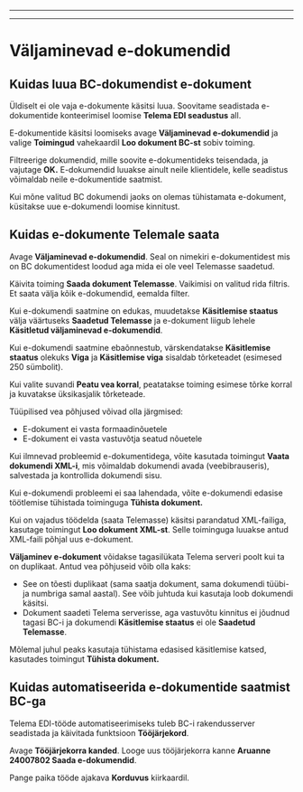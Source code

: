 
---
---
# Väljaminevad e-dokumendid

## Kuidas luua BC-dokumendist e-dokument 
Üldiselt ei ole vaja e-dokumente käsitsi luua. Soovitame seadistada e-dokumentide konteerimisel loomise **Telema EDI seadustus** all.

E-dokumentide käsitsi loomiseks avage **Väljaminevad e-dokumendid** ja valige **Toimingud** vahekaardil **Loo dokument BC-st** sobiv toiming.

Filtreerige dokumendid, mille soovite e-dokumentideks teisendada, ja vajutage **OK.** E-dokumendid luuakse ainult neile klientidele, kelle seadistus võimaldab neile e-dokumentide saatmist.

Kui mõne valitud BC dokumendi jaoks on olemas tühistamata e-dokument, küsitakse uue e-dokumendi loomise kinnitust.

## Kuidas e-dokumente Telemale saata
Avage  **Väljaminevad e-dokumendid**. Seal on nimekiri e-dokumentidest mis on BC dokumentidest loodud aga mida ei ole veel Telemasse saadetud.

Käivita toiming **Saada dokument Telemasse**. Vaikimisi on valitud rida filtris. Et saata välja kõik e-dokumendid, eemalda filter.

Kui e-dokumendi saatmine on edukas, muudetakse **Käsitlemise staatus** välja väärtuseks **Saadetud Telemasse** ja e-dokument liigub lehele **Käsitletud väljaminevad e-dokumendid**.


Kui e-dokumendi saatmine ebaõnnestub, värskendatakse **Käsitlemise staatus** olekuks **Viga** ja **Käsitlemise viga** sisaldab tõrketeadet (esimesed 250 sümbolit).

Kui valite suvandi **Peatu vea korral**, peatatakse toiming esimese tõrke korral ja kuvatakse üksikasjalik tõrketeade.

Tüüpilised vea põhjused võivad olla järgmised:
- E-dokument ei vasta formaadinõuetele
- E-dokument ei vasta vastuvõtja seatud nõuetele

Kui ilmnevad probleemid e-dokumentidega, võite kasutada toimingut **Vaata dokumendi XML-i**, mis võimaldab dokumendi avada (veebibrauseris), salvestada ja kontrollida dokumendi sisu.

Kui e-dokumendi probleemi ei saa lahendada, võite e-dokumendi edasise töötlemise tühistada toiminguga **Tühista dokument.**

Kui on vajadus töödelda (saata Telemasse) käsitsi parandatud XML-failiga, kasutage toimingut **Loo dokument XML-st**. Selle toiminguga luuakse antud XML-faili põhjal uus e-dokument.

**Väljaminev e-dokument** võidakse tagasilükata Telema serveri poolt kui ta on duplikaat. Antud vea põhjuseid võib olla kaks:

- See on tõesti duplikaat (sama saatja dokument, sama dokumendi tüübi- ja numbriga samal aastal). See võib juhtuda kui kasutaja loob dokumendi käsitsi.
- Dokument saadeti Telema serverisse, aga vastuvõtu kinnitus ei jõudnud tagasi BC-i ja dokumendi **Käsitlemise staatus** ei ole **Saadetud Telemasse**.

Mõlemal juhul peaks kasutaja tühistama edasised käsitlemise katsed, kasutades toimingut **Tühista dokument.**

## Kuidas automatiseerida e-dokumentide saatmist BC-ga
Telema EDI-tööde automatiseerimiseks tuleb BC-i rakendusserver seadistada ja käivitada funktsioon **Tööjärjekord**.

Avage  **Tööjärjekorra kanded**. Looge uus tööjärjekorra kanne **Aruanne 24007802 Saada e-dokumendid**. 

Pange paika tööde ajakava  **Korduvus**  kiirkaardil.
